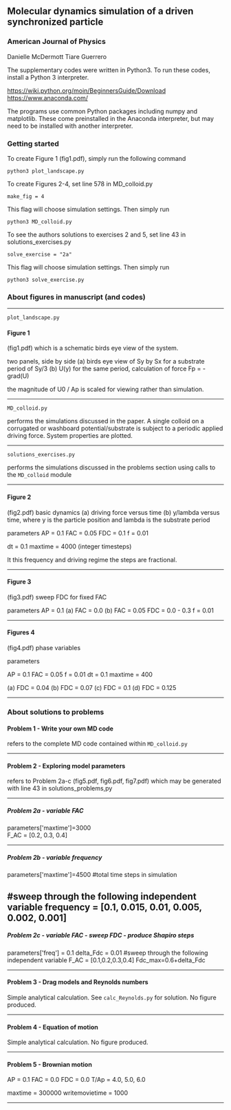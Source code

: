 
## Molecular dynamics simulation of a driven synchronized particle
### American Journal of Physics

Danielle McDermott
Tiare Guerrero

The supplementary codes were written in Python3.  To run these codes, install a Python 3 interpreter.

https://wiki.python.org/moin/BeginnersGuide/Download
https://www.anaconda.com/

The programs use common Python packages including numpy and matplotlib.  These come preinstalled in the Anaconda interpreter, but may need to be installed with another interpreter.

### Getting started

To create Figure 1 (fig1.pdf), simply run the following command

```python3 plot_landscape.py```

To create Figures 2-4, set line 578 in MD_colloid.py

```make_fig = 4```

This flag will choose simulation settings.  Then simply run 

```python3 MD_colloid.py```

To see the authors solutions to exercises 2 and 5, set line 43 in solutions_exercises.py

```solve_exercise = "2a"```

This flag will choose simulation settings.  Then simply run 

```python3 solve_exercise.py```

### About figures in manuscript (and codes)
----------
```plot_landscape.py```

#### Figure 1

(fig1.pdf) which is a schematic birds eye view of the system.

two panels, side by side
(a) birds eye view of Sy by Sx for a substrate period of Sy/3
(b) U(y) for the same period, calculation of force Fp = -grad(U)

the magnitude of U0 / Ap is scaled for viewing rather than simulation.

-------------

```MD_colloid.py```

performs the simulations discussed in the paper.  A single colloid on a corrugated or washboard potential/substrate is subject to a periodic applied driving force.  System properties are plotted.

-------------

```solutions_exercises.py```

performs the simulations discussed in the problems section using calls to the ```MD_colloid``` module

-------------
#### Figure 2

(fig2.pdf) basic dynamics
(a) driving force versus time
(b) y/lambda versus time, where y is the particle position and lambda is the substrate period

parameters
AP  = 0.1
FAC = 0.05
FDC = 0.1
f = 0.01

dt = 0.1
maxtime = 4000 (integer timesteps)

It this frequency and driving regime the steps are fractional.

---------------
#### Figure 3 

(fig3.pdf) sweep FDC for fixed FAC

parameters
AP  = 0.1
(a) FAC = 0.0
(b) FAC = 0.05
FDC = 0.0 - 0.3
f = 0.01

---------------
#### Figures 4 

(fig4.pdf) phase variables

parameters

AP  = 0.1
FAC = 0.05
f = 0.01
dt = 0.1
maxtime = 400

(a) FDC = 0.04
(b) FDC = 0.07
(c) FDC = 0.1
(d) FDC = 0.125

----------------

### About solutions to problems

#### Problem 1 - Write your own MD code

refers to the complete MD code contained within ```MD_colloid.py```

--------------
#### Problem 2 - Exploring model parameters

refers to Problem 2a-c (fig5.pdf, fig6.pdf, fig7.pdf) which may be generated with line 43 in solutions_problems,py

---------------
##### Problem 2a - variable FAC

parameters['maxtime']=3000        
F_AC = [0.2, 0.3, 0.4]

---------------
##### Problem 2b - variable frequency

parameters['maxtime']=4500        #total time steps in simulation

#sweep through the following independent variable
frequency = [0.1, 0.015, 0.01, 0.005, 0.002, 0.001]
------------------
##### Problem 2c - variable FAC - sweep FDC - produce Shapiro steps

parameters['freq'] = 0.1
delta_Fdc = 0.01
#sweep through the following independent variable
F_AC = [0.1,0.2,0.3,0.4]
Fdc_max=0.6+delta_Fdc

---------------
#### Problem 3 - Drag models and Reynolds numbers

Simple analytical calculation.  See ```calc_Reynolds.py``` for solution.
No figure produced.

---------------
#### Problem 4 - Equation of motion

Simple analytical calculation.  No figure produced.

------------------
#### Problem 5 - Brownian motion

AP  = 0.1
FAC = 0.0
FDC = 0.0
T/Ap = 4.0, 5.0, 6.0

maxtime = 300000
writemovietime = 1000 

-------------------


